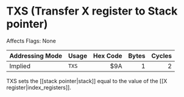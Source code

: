 TXS (Transfer X register to Stack pointer)
==========================================
Affects Flags: None

| Addressing Mode  | Usage           | Hex Code | Bytes |Cycles  |
|------------------|-----------------|---------:|------:|-------:|
| Implied          |```TXS```        | $9A      | 1     | 2      |

TXS sets the [[stack pointer|stack]] equal to the value of the
[[X register|index_registers]].

